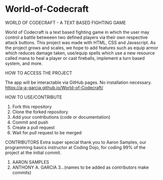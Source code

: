 # World-of-Codecraft

WORLD OF CODECRAFT - A TEXT BASED FIGHTING GAME

World of Codecraft is a text based fighting game in which the user may control a battle betweeen two defined players via their own respective attack buttons.
This project was made with HTML, CSS and Javascript. As the project grows and scales, we hope to add features such as equip armor which reduces damage taken, use/equip
spells which use a new resource called mana to heal a player or cast fireballs, implement a turn based system, and more.

HOW TO ACCESS THE PROJECT

The app will be interactable via GitHub pages. No installation necessary. https://a-a-garcia.github.io/World-of-Codecraft/

HOW TO USE/CONTRIBUTE

1. Fork this repository
2. Clone the forked repository
3. Add your contributions (code or documentation)
4. Commit and push
5. Create a pull request
6. Wait for pull request to be merged

CONTRIBUTORS
Extra super special thank you to Aaron Samples, our programming basics instructor at Coding Dojo, for coding 99% of the project at the initial commit. 

1. AARON SAMPLES
2. ANTHONY A. GARCIA
3...(names to be added as contributors make commits)

